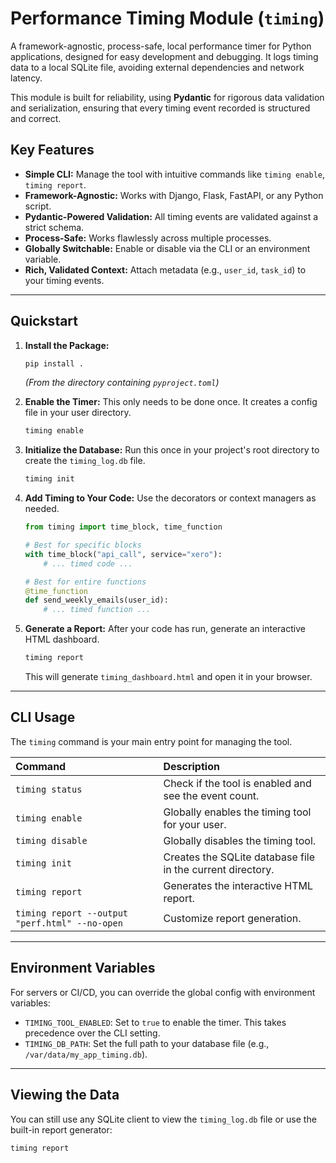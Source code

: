 # Performance Timing Module (`timing`)

A framework-agnostic, process-safe, local performance timer for Python applications, designed for easy development and debugging. It logs timing data to a local SQLite file, avoiding external dependencies and network latency.

This module is built for reliability, using **Pydantic** for rigorous data validation and serialization, ensuring that every timing event recorded is structured and correct.

## Key Features

- **Simple CLI:** Manage the tool with intuitive commands like `timing enable`, `timing report`.
- **Framework-Agnostic:** Works with Django, Flask, FastAPI, or any Python script.
- **Pydantic-Powered Validation:** All timing events are validated against a strict schema.
- **Process-Safe:** Works flawlessly across multiple processes.
- **Globally Switchable:** Enable or disable via the CLI or an environment variable.
- **Rich, Validated Context:** Attach metadata (e.g., `user_id`, `task_id`) to your timing events.

---

## Quickstart

1.  **Install the Package:**
    ```bash
    pip install .
    ```
    *(From the directory containing `pyproject.toml`)*

2.  **Enable the Timer:**
    This only needs to be done once. It creates a config file in your user directory.
    ```bash
    timing enable
    ```

3.  **Initialize the Database:**
    Run this once in your project's root directory to create the `timing_log.db` file.
    ```bash
    timing init
    ```

4.  **Add Timing to Your Code:**
    Use the decorators or context managers as needed.
    ```python
    from timing import time_block, time_function

    # Best for specific blocks
    with time_block("api_call", service="xero"):
        # ... timed code ...

    # Best for entire functions
    @time_function
    def send_weekly_emails(user_id):
        # ... timed function ...
    ```

5.  **Generate a Report:**
    After your code has run, generate an interactive HTML dashboard.
    ```bash
    timing report
    ```
    This will generate `timing_dashboard.html` and open it in your browser.

---

## CLI Usage

The `timing` command is your main entry point for managing the tool.

| Command                                        | Description                                                |
| :--------------------------------------------- | :--------------------------------------------------------- |
| `timing status`                                | Check if the tool is enabled and see the event count.      |
| `timing enable`                                | Globally enables the timing tool for your user.            |
| `timing disable`                               | Globally disables the timing tool.                         |
| `timing init`                                  | Creates the SQLite database file in the current directory. |
| `timing report`                                | Generates the interactive HTML report.                     |
| `timing report --output "perf.html" --no-open` | Customize report generation.                               |

---

## Environment Variables

For servers or CI/CD, you can override the global config with environment variables:

-   `TIMING_TOOL_ENABLED`: Set to `true` to enable the timer. This takes precedence over the CLI setting.
-   `TIMING_DB_PATH`: Set the full path to your database file (e.g., `/var/data/my_app_timing.db`).

---

## Viewing the Data

You can still use any SQLite client to view the `timing_log.db` file or use the built-in report generator:
```bash
timing report
```
